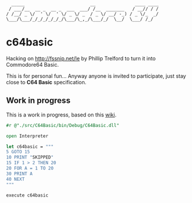 ```
  _____                         __               ____ ____
 / ___/__  __ _  __ _  ___  ___/ /__  _______   / __// / /
/ /__/ _ \/  ' \/  ' \/ _ \/ _  / _ \/ __/ -_) / _ \/_  _/
\___/\___/_/_/_/_/_/_/\___/\_,_/\___/_/  \__/  \___/ /_/  
```

# c64basic
Hacking on http://fssnip.net/le by Phillip Trelford to turn it into Commodore64 Basic.

This is for personal fun... Anyway anyone is invited to participate, just stay close to **C64 Basic** specification.

## Work in progress
This is a work in progress, based on this [wiki](https://www.c64-wiki.com/index.php/C64-Commands).

```fsharp
#r @"./src/C64Basic/bin/Debug/C64Basic.dll"

open Interpreter

let c64basic = """
5 GOTO 15
10 PRINT "SKIPPED"
15 IF 1 > 2 THEN 20
20 FOR A = 1 TO 20
30 PRINT A
40 NEXT
"""

execute c64basic
```
